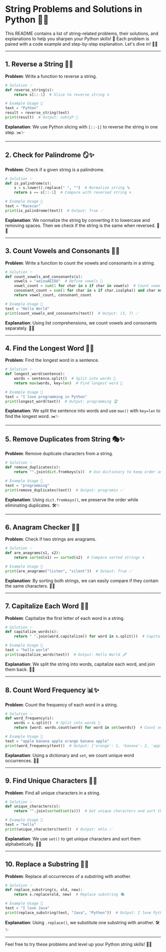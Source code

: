 # String Problems and Solutions in Python 🐍✨

This README contains a list of string-related problems, their solutions, and explanations to help you sharpen your Python skills! 🎉 Each problem is paired with a code example and step-by-step explanation. Let's dive in! 🚀✨

---

## 1. Reverse a String 🔄✨

**Problem**: Write a function to reverse a string.

```python
# Solution ✨
def reverse_string(s):
    return s[::-1]  # Slice to reverse string 🌀

# Example Usage 🌟
text = "Python"
result = reverse_string(text)
print(result)  # Output: nohtyP 🐍
```

**Explanation**: We use Python slicing with `[::-1]` to reverse the string in one step. ✂️✨

---

## 2. Check for Palindrome 🪞✨

**Problem**: Check if a given string is a palindrome.

```python
# Solution ✨
def is_palindrome(s):
    s = s.lower().replace(" ", "")  # Normalize string 🔤
    return s == s[::-1]  # Compare with reversed string 🌀

# Example Usage 🌟
text = "Racecar"
print(is_palindrome(text))  # Output: True ✅
```

**Explanation**: We normalize the string by converting it to lowercase and removing spaces. Then we check if the string is the same when reversed. 🎯✨

---

## 3. Count Vowels and Consonants 🔡✨

**Problem**: Write a function to count the vowels and consonants in a string.

```python
# Solution ✨
def count_vowels_and_consonants(s):
    vowels = "aeiouAEIOU"  # Define vowels 🌟
    vowel_count = sum(1 for char in s if char in vowels)  # Count vowels 🔢
    consonant_count = sum(1 for char in s if char.isalpha() and char not in vowels)  # Count consonants 📊
    return vowel_count, consonant_count

# Example Usage 🌟
text = "Hello World"
print(count_vowels_and_consonants(text))  # Output: (3, 7) ✅
```

**Explanation**: Using list comprehensions, we count vowels and consonants separately. 🎯✨

---

## 4. Find the Longest Word 🌟✨

**Problem**: Find the longest word in a sentence.

```python
# Solution ✨
def longest_word(sentence):
    words = sentence.split()  # Split into words 📂
    return max(words, key=len)  # Find longest word 🌟

# Example Usage 🌟
text = "I love programming in Python"
print(longest_word(text))  # Output: programming 🏆
```

**Explanation**: We split the sentence into words and use `max()` with `key=len` to find the longest word. ✂️✨

---

## 5. Remove Duplicates from String 🎭✨

**Problem**: Remove duplicate characters from a string.

```python
# Solution ✨
def remove_duplicates(s):
    return "".join(dict.fromkeys(s))  # Use dictionary to keep order and remove duplicates 🎭

# Example Usage 🌟
text = "programming"
print(remove_duplicates(text))  # Output: programin ✅
```

**Explanation**: Using `dict.fromkeys()`, we preserve the order while eliminating duplicates. 🛠️✨

---

## 6. Anagram Checker 🔀✨

**Problem**: Check if two strings are anagrams.

```python
# Solution ✨
def are_anagrams(s1, s2):
    return sorted(s1) == sorted(s2)  # Compare sorted strings 🌀

# Example Usage 🌟
print(are_anagrams("listen", "silent"))  # Output: True ✅
```

**Explanation**: By sorting both strings, we can easily compare if they contain the same characters. 🎯✨

---

## 7. Capitalize Each Word 📝✨

**Problem**: Capitalize the first letter of each word in a string.

```python
# Solution ✨
def capitalize_words(s):
    return " ".join(word.capitalize() for word in s.split())  # Capitalize each word 🔤

# Example Usage 🌟
text = "hello world"
print(capitalize_words(text))  # Output: Hello World 🖋️
```

**Explanation**: We split the string into words, capitalize each word, and join them back. 🎯✨

---

## 8. Count Word Frequency 📊✨

**Problem**: Count the frequency of each word in a string.

```python
# Solution ✨
def word_frequency(s):
    words = s.split()  # Split into words 📂
    return {word: words.count(word) for word in set(words)}  # Count occurrences 🧮

# Example Usage 🌟
text = "apple banana apple orange banana apple"
print(word_frequency(text))  # Output: {'orange': 1, 'banana': 2, 'apple': 3} ✅
```

**Explanation**: Using a dictionary and `set`, we count unique word occurrences. 🎯✨

---

## 9. Find Unique Characters 🌈✨

**Problem**: Find all unique characters in a string.

```python
# Solution ✨
def unique_characters(s):
    return "".join(sorted(set(s)))  # Get unique characters and sort them 🔡

# Example Usage 🌟
text = "hello"
print(unique_characters(text))  # Output: ehlo ✅
```

**Explanation**: We use `set()` to get unique characters and sort them alphabetically. 🎯✨

---

## 10. Replace a Substring 🔄✨

**Problem**: Replace all occurrences of a substring with another.

```python
# Solution ✨
def replace_substring(s, old, new):
    return s.replace(old, new)  # Replace substring 🎭

# Example Usage 🌟
text = "I love Java"
print(replace_substring(text, "Java", "Python"))  # Output: I love Python ✅
```

**Explanation**: Using `.replace()`, we substitute one substring with another. 🛠️✨

---

Feel free to try these problems and level up your Python string skills! 🐍✨
